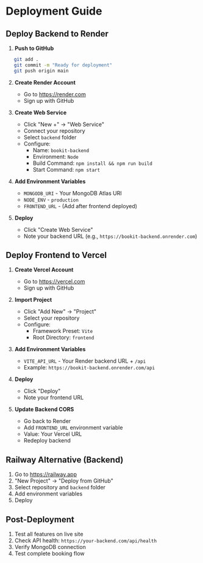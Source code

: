 # Deployment Guide

## Deploy Backend to Render

1. **Push to GitHub**
```bash
   git add .
   git commit -m "Ready for deployment"
   git push origin main
```

2. **Create Render Account**
   - Go to https://render.com
   - Sign up with GitHub

3. **Create Web Service**
   - Click "New +" → "Web Service"
   - Connect your repository
   - Select `backend` folder
   - Configure:
     - Name: `bookit-backend`
     - Environment: `Node`
     - Build Command: `npm install && npm run build`
     - Start Command: `npm start`

4. **Add Environment Variables**
   - `MONGODB_URI` - Your MongoDB Atlas URI
   - `NODE_ENV` - `production`
   - `FRONTEND_URL` - (Add after frontend deployed)

5. **Deploy**
   - Click "Create Web Service"
   - Note your backend URL (e.g., `https://bookit-backend.onrender.com`)

## Deploy Frontend to Vercel

1. **Create Vercel Account**
   - Go to https://vercel.com
   - Sign up with GitHub

2. **Import Project**
   - Click "Add New" → "Project"
   - Select your repository
   - Configure:
     - Framework Preset: `Vite`
     - Root Directory: `frontend`

3. **Add Environment Variables**
   - `VITE_API_URL` - Your Render backend URL + `/api`
   - Example: `https://bookit-backend.onrender.com/api`

4. **Deploy**
   - Click "Deploy"
   - Note your frontend URL

5. **Update Backend CORS**
   - Go back to Render
   - Add `FRONTEND_URL` environment variable
   - Value: Your Vercel URL
   - Redeploy backend

## Railway Alternative (Backend)

1. Go to https://railway.app
2. "New Project" → "Deploy from GitHub"
3. Select repository and `backend` folder
4. Add environment variables
5. Deploy

## Post-Deployment

1. Test all features on live site
2. Check API health: `https://your-backend.com/api/health`
3. Verify MongoDB connection
4. Test complete booking flow